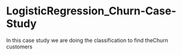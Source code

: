 # LogisticRegression_Churn-Case-Study
In this case study we are doing the classification to find theChurn customers
